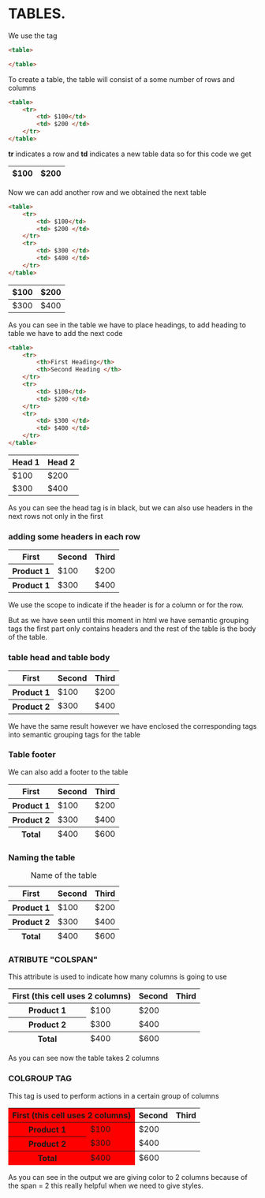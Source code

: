 # TABLES.

We use the tag

```html
<table> 

</table>
```

To create a table, the table will consist of a some number of rows and columns


```html
<table> 
    <tr>
        <td> $100</td>
        <td> $200 </td>
    </tr>
</table>
```
**tr** indicates  a row and **td** indicates a new table data so for this code we get

| $100 | $200  |
| ---- | :---: |

Now we can add another row and we obtained the next table

```html
<table> 
    <tr>
        <td> $100</td>
        <td> $200 </td>
    </tr>
    <tr>
        <td> $300 </td>
        <td> $400 </td>
    </tr>
</table>
```

| $100 | $200  |
| ---- | :---: |
| $300 | $400  |

As you can see in the table we have to place headings, to add heading to table we have to add the next code

```html
<table> 
    <tr>
        <th>First Heading</th>
        <th>Second Heading </th>
    </tr>
    <tr>
        <td> $100</td>
        <td> $200 </td>
    </tr>
    <tr>
        <td> $300 </td>
        <td> $400 </td>
    </tr>
</table>
```

| Head 1 | Head 2 |
| ------ | ------ |
| $100   | $200   |
| $300   | $400   |


As you can see the head tag is in black, but we can also use headers in the next rows not only in the first

### adding some headers in each row
<table>
    <tr>
        <th scope = "col"> First </th>
        <th scope = "col"> Second </th>
        <th scope = "col"> Third </th>
    </tr>
    <tr>
        <th scope = "row"> Product 1 </th>
        <td> $100 </td>
        <td> $200 </td>
    </tr>
    <tr>
        <th scope = "row"> Product 1 </th>
        <td> $300 </td>
        <td> $400 </td>
    </tr>
</table>

We use the scope to indicate if the header is for a column 
or for the row.


But as we have seen until this moment in html we have semantic grouping tags the first part only contains headers and the rest of the table is the body of the table.

### table head and table body

<table>
    <thead>
        <tr>
            <th scope = "col"> First </th>
            <th scope = "col"> Second </th>
            <th scope = "col"> Third </th>
        </tr>
    </thead>
    <tbody>
        <tr>
            <th scope = "row"> Product 1 </th>
            <td> $100 </td>
            <td> $200 </td>
        </tr>
        <tr>
            <th scope = "row"> Product 2 </th>
            <td> $300 </td>
            <td> $400 </td>
        </tr>
    </tbody>
</table>


We have the same result however we have enclosed the corresponding tags into semantic grouping tags for the table


### Table footer

We can also add a footer to the table

<table>
    <thead>
        <tr>
            <th scope = "col"> First </th>
            <th scope = "col"> Second </th>
            <th scope = "col"> Third </th>
        </tr>
    </thead>
    <tbody>
        <tr>
            <th scope = "row"> Product 1 </th>
            <td> $100 </td>
            <td> $200 </td>
        </tr>
        <tr>
            <th scope = "row"> Product 2 </th>
            <td> $300 </td>
            <td> $400 </td>
        </tr>
    </tbody>
    <tfoot>
        <th scope = "row"> Total </th>
        <td> $400 </td>
        <td> $600 </td>
    </tfoot>

</table>

### Naming the table


<table>
    <caption> Name of the table </caption>
    <thead>
        <tr>
            <th scope = "col"> First </th>
            <th scope = "col"> Second </th>
            <th scope = "col"> Third </th>
        </tr>
    </thead>
    <tbody>
        <tr>
            <th scope = "row"> Product 1 </th>
            <td> $100 </td>
            <td> $200 </td>
        </tr>
        <tr>
            <th scope = "row"> Product 2 </th>
            <td> $300 </td>
            <td> $400 </td>
        </tr>
    </tbody>
    <tfoot>
        <th scope = "row"> Total </th>
        <td> $400 </td>
        <td> $600 </td>
    </tfoot>

</table>


### ATRIBUTE "COLSPAN"

This attribute is used to indicate how many columns is going to use 

<table>
    <thead>
        <tr>
            <th colspan="2" scope = "col"> First (this cell uses 2 columns)</th>
            <th scope = "col"> Second </th>
            <th scope = "col"> Third </th>
        </tr>
    </thead>
    <tbody>
        <tr>
            <th scope = "row"> Product 1 </th>
            <td> $100 </td>
            <td> $200 </td>
        </tr>
        <tr>
            <th scope = "row"> Product 2 </th>
            <td> $300 </td>
            <td> $400 </td>
        </tr>
    </tbody>
    <tfoot>
        <th scope = "row"> Total </th>
        <td> $400 </td>
        <td> $600 </td>
    </tfoot>

</table>

As you can see now the table takes 2 columns 


### COLGROUP TAG

This tag is used to perform actions in a certain group of columns

<table>
    <colgroups>
        <col span="2" style="background: red"/>
    </colgroups>
    <thead>
        <tr>
            <th colspan="2" scope = "col"> First (this cell uses 2 columns)</th>
            <th scope = "col"> Second </th>
            <th scope = "col"> Third </th>
        </tr>
    </thead>
    <tbody>
        <tr>
            <th scope = "row"> Product 1 </th>
            <td> $100 </td>
            <td> $200 </td>
        </tr>
        <tr>
            <th scope = "row"> Product 2 </th>
            <td> $300 </td>
            <td> $400 </td>
        </tr>
    </tbody>
    <tfoot>
        <th scope = "row"> Total </th>
        <td> $400 </td>
        <td> $600 </td>
    </tfoot>

</table>


As you can see in the output we are giving color to 2 columns because of the span = 2 this really helpful when we need to give styles.